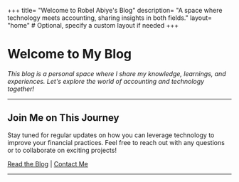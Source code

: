 +++
title= "Welcome to Robel Abiye's Blog"
description= "A space where technology meets accounting, sharing insights in both fields."
layout= "home"  # Optional, specify a custom layout if needed
+++

# Welcome to My Blog

_This blog is a personal space where I share my knowledge, learnings, and experiences. Let's explore the world of accounting and technology together!_

---

## Join Me on This Journey

Stay tuned for regular updates on how you can leverage technology to improve your financial practices. Feel free to reach out with any questions or to collaborate on exciting projects!

[Read the Blog](./blog) | [Contact Me](./contact)

---
